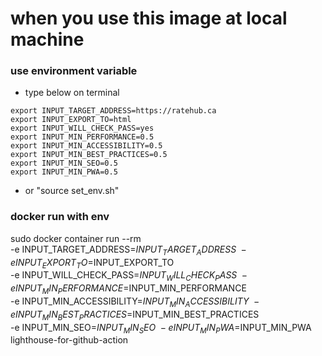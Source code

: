 # when you use this image at local machine

### use environment variable
- type below on terminal
```
export INPUT_TARGET_ADDRESS=https://ratehub.ca
export INPUT_EXPORT_TO=html
export INPUT_WILL_CHECK_PASS=yes
export INPUT_MIN_PERFORMANCE=0.5
export INPUT_MIN_ACCESSIBILITY=0.5
export INPUT_MIN_BEST_PRACTICES=0.5
export INPUT_MIN_SEO=0.5
export INPUT_MIN_PWA=0.5
```
- or "source set_env.sh"

### docker run with env
sudo docker container run --rm \
-e INPUT_TARGET_ADDRESS=$INPUT_TARGET_ADDRESS \
-e INPUT_EXPORT_TO=$INPUT_EXPORT_TO \
-e INPUT_WILL_CHECK_PASS=$INPUT_WILL_CHECK_PASS \
-e INPUT_MIN_PERFORMANCE=$INPUT_MIN_PERFORMANCE \
-e INPUT_MIN_ACCESSIBILITY=$INPUT_MIN_ACCESSIBILITY \
-e INPUT_MIN_BEST_PRACTICES=$INPUT_MIN_BEST_PRACTICES \
-e INPUT_MIN_SEO=$INPUT_MIN_SEO \
-e INPUT_MIN_PWA=$INPUT_MIN_PWA \
lighthouse-for-github-action

